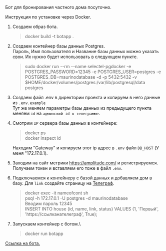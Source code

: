 Бот для бронирования частного дома посуточно.

Инструкция по установке через Docker.
1) Создаем образ бота.
    >docker build -t botapp .
2) Создаем контейнер базы данных Postgres.\
    Пароль, Имя пользователя и Название базы данных можно указать свои. Их нужно будет использовать в следующем пункте.
    >sudo docker run --rm --name selectel-pgdocker -e POSTGRES_PASSWORD=12345 -e POSTGRES_USER=postgres -e POSTGRES_DB=maurinodatabase -d -p 5432:5432 -v $HOME/docker/volumes/postgres:/var/lib/postgresql/data postgres
3) Создаем файл .env в директории проекта и копируем в него данные из `.env.example`\
    Тут же меняем параметры базы данных из предыдущего пункта\
    меняем `id` на `админский id в телеграмме`.
4) Смотрим `IP` сервера базы данных в контейнере:
    >docker ps\
    docker inspect id
    
    Находим "Gateway" и копируем этот ip адрес в `.env` файл `DB_HOST` (У меня "172.17.0.1).
5) Заходим на сайт метрики https://amplitude.com/ и регистрируемся. Получаем токен и вставляем его тоже в файл `.env`.
6) Подключаемся к контейнеру с базой данных и добавляем дом в базу. Для `link` создайте страницу на <a href="https://telegra.ph">Телеграф</a>.
    >docker exec -it nameofcont sh\
    psql -h 172.17.0.1 -U postgres -d maurinodatabase\
    Вводим пароль 12345\
    INSERT INTO house (id, name, link, status) VALUES (1, 'Первый', 'https://ссылканателеграф', True);
7) Запускаем контейнер с ботом.\
    >docker run botapp
    
<a href="https://t.me/Maurino_house_bot">Ссылка на бота.</a>